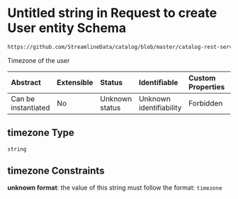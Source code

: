 # Untitled string in Request to create User entity Schema

```txt
https://github.com/StreamlineData/catalog/blob/master/catalog-rest-service/src/main/resources/json/schema/api/teams/createUser.json#/properties/timezone
```

Timezone of the user

| Abstract            | Extensible | Status         | Identifiable            | Custom Properties | Additional Properties | Access Restrictions | Defined In                                                                  |
| :------------------ | :--------- | :------------- | :---------------------- | :---------------- | :-------------------- | :------------------ | :-------------------------------------------------------------------------- |
| Can be instantiated | No         | Unknown status | Unknown identifiability | Forbidden         | Allowed               | none                | [createUser.json*](../out/api/teams/createUser.json "open original schema") |

## timezone Type

`string`

## timezone Constraints

**unknown format**: the value of this string must follow the format: `timezone`
